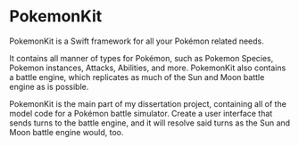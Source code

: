 # PokemonKit
PokemonKit is a Swift framework for all your Pokémon related needs.

It contains all manner of types for Pokémon, such as Pokemon Species, Pokemon instances, Attacks, Abilities, and more. PokemonKit also contains a battle engine, which replicates as much of the Sun and Moon battle engine as is possible.

PokemonKit is the main part of my dissertation project, containing all of the model code for a Pokémon battle simulator. Create a user interface that sends turns to the battle engine, and it will resolve said turns as the Sun and Moon battle engine would, too.
